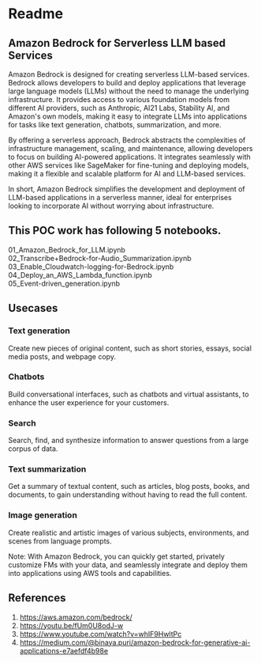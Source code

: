 # Readme 

## Amazon Bedrock for Serverless LLM based Services

Amazon Bedrock is designed for creating serverless LLM-based services. Bedrock allows developers to build and deploy applications that leverage large language models (LLMs) without the need to manage the underlying infrastructure. It provides access to various foundation models from different AI providers, such as Anthropic, AI21 Labs, Stability AI, and Amazon's own models, making it easy to integrate LLMs into applications for tasks like text generation, chatbots, summarization, and more.

By offering a serverless approach, Bedrock abstracts the complexities of infrastructure management, scaling, and maintenance, allowing developers to focus on building AI-powered applications. It integrates seamlessly with other AWS services like SageMaker for fine-tuning and deploying models, making it a flexible and scalable platform for AI and LLM-based services.

In short, Amazon Bedrock simplifies the development and deployment of LLM-based applications in a serverless manner, ideal for enterprises looking to incorporate AI without worrying about infrastructure.

## This POC work has following 5 notebooks.
01_Amazon_Bedrock_for_LLM.ipynb   
02_Transcribe+Bedrock-for-Audio_Summarization.ipynb   
03_Enable_Cloudwatch-logging-for-Bedrock.ipynb   
04_Deploy_an_AWS_Lambda_function.ipynb   
05_Event-driven_generation.ipynb   

## Usecases

### Text generation
Create new pieces of original content, such as short stories, essays, social media posts, and webpage copy.

### Chatbots
Build conversational interfaces, such as chatbots and virtual assistants, to enhance the user experience for your customers.

### Search
Search, find, and synthesize information to answer questions from a large corpus of data.

### Text summarization
Get a summary of textual content, such as articles, blog posts, books, and documents, to gain understanding without having to read the full content.

### Image generation
Create realistic and artistic images of various subjects, environments, and scenes from language prompts.

Note: With Amazon Bedrock, you can quickly get started, privately customize FMs with your data, and seamlessly integrate and deploy them into applications using AWS tools and capabilities.

## References
1. https://aws.amazon.com/bedrock/   
1. https://youtu.be/fUm0U8odJ-w  
1. https://www.youtube.com/watch?v=whIF9HwltPc   
1. https://medium.com/@binaya.puri/amazon-bedrock-for-generative-ai-applications-e7aefdf4b98e   
